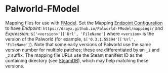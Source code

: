 # Palworld-FModel

Mapping files for use with [FModel](https://github.com/4sval/FModel). Set the Mapping [Endpoint Configuration](https://github.com/4sval/FModel/wiki/Settings-Explanation#endpoint-configuration) to have _Endpoint_: `https://drayx.github.io/Palworld-FModel/mappings/` and _Expression_: `$['<version>']['Url', 'FileName']` where `<version>` is the version of the Palworld (for example, `$['0.3.1.55394']['Url', 'FileName']`). Note that some early versions of Palworld use the same version number for multiple patches; these are differentiated by an `_1` and `_2` suffix. The mapping file URLs use the Steam manifest ID as the containing directory (see [SteamDB](https://steamdb.info/depot/1623731/manifests/)), which may help matching these versions.
